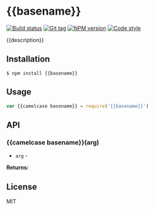 
# {{basename}}

[![Build status][travis-image]][travis-url]
[![Git tag][git-image]][git-url]
[![NPM version][npm-image]][npm-url]
[![Code style][standard-image]][standard-url]

{{description}}

## Installation

    $ npm install {{basename}}

## Usage

```js
var {{camelcase basename}} = require('{{basename}}')

```

## API

### {{camelcase basename}}(arg)

- `arg` -

**Returns:**

## License

MIT

[travis-image]: https://img.shields.io/travis/redux-effects/{{basename}}.svg?style=flat-square
[travis-url]: https://travis-ci.org/redux-effects/{{basename}}
[git-image]: https://img.shields.io/github/tag/redux-effects/{{basename}}.svg
[git-url]: https://github.com/redux-effects/{{basename}}
[standard-image]: https://img.shields.io/badge/code%20style-standard-brightgreen.svg?style=flat
[standard-url]: https://github.com/feross/standard
[npm-image]: https://img.shields.io/npm/v/{{basename}}.svg?style=flat-square
[npm-url]: https://npmjs.org/package/{{basename}}
